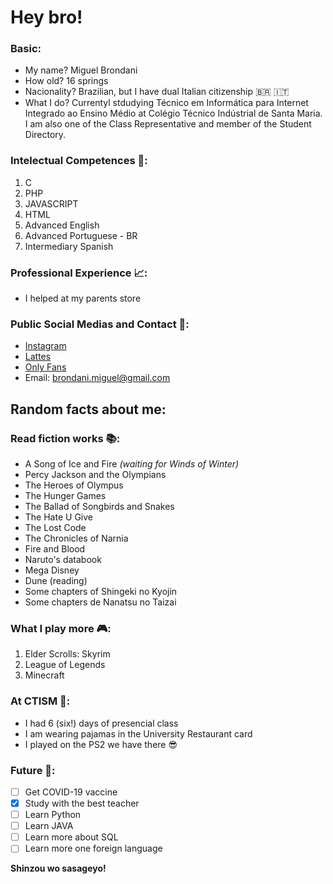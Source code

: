 ﻿# Hey bro!
### Basic:

- My name? Miguel Brondani
- How old? 16 springs
- Nacionality? Brazilian, but I have dual Italian citizenship 🇧🇷 🇮🇹
- What I do? Currentyl stdudying Técnico em Informática para Internet Integrado ao Ensino Médio at Colégio Técnico Indústrial de Santa Maria. I am also one of the Class Representative and member of the Student Directory.

### Intelectual Competences 🧠:
1. C
2. PHP
3. JAVASCRIPT
4. HTML
5. Advanced English
6. Advanced Portuguese - BR
7. Intermediary Spanish

### Professional Experience 📈:

- I helped at my parents store

### Public Social Medias and Contact 📱:

- [Instagram](https://www.instagram.com/brondani.miguel)
- [Lattes](https://lattes.cnpq.br)
- [Only Fans](https://www.youtube.com/watch?v=dQw4w9WgXcQ)
- Email: brondani.miguel@gmail.com

## Random facts about me:

### Read fiction works 📚:
* A Song of Ice and Fire *(waiting for Winds of Winter)*
* Percy Jackson and the Olympians
* The Heroes of Olympus
* The Hunger Games
* The Ballad of Songbirds and Snakes
* The Hate U Give
* The Lost Code
* The Chronicles of Narnia
* Fire and Blood
* Naruto's databook
* Mega Disney
* Dune (reading)
* Some chapters of Shingeki no Kyojin
* Some chapters de Nanatsu no Taizai

### What I play more 🎮:
1. Elder Scrolls: Skyrim
2. League of Legends
3. Minecraft

### At CTISM 🏫:
- I had 6 (six!) days of presencial class
- I am wearing pajamas in the University Restaurant card
- I played on the PS2 we have there 😎

### Future 🔮:

- [ ] Get COVID-19 vaccine
- [x] Study with the best teacher
- [ ] Learn Python
- [ ] Learn JAVA
- [ ] Learn more about SQL
- [ ] Learn more one foreign language

**Shinzou wo sasageyo!**